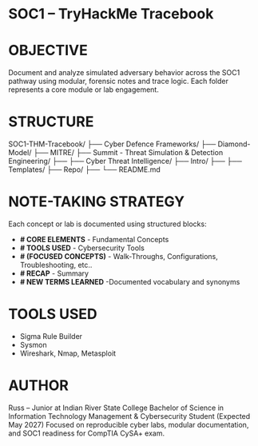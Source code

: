 # SOC1 – TryHackMe Tracebook

# OBJECTIVE
Document and analyze simulated adversary behavior across the SOC1 pathway using modular, forensic notes and trace logic. Each folder represents a core module or lab engagement.

# STRUCTURE
SOC1-THM-Tracebook/
├── Cyber Defence Frameworks/ ├── Diamond-Model/ ├── MITRE/ ├── Summit - Threat Simulation & Detection Engineering/ ├──
├── Cyber Threat Intelligence/ ├── Intro/ ├──
├── Templates/ ├── Repo/ ├──
└── README.md

# NOTE-TAKING STRATEGY
Each concept or lab is documented using structured blocks:
- **# CORE ELEMENTS** - Fundamental Concepts
- **# TOOLS USED** - Cybersecurity Tools
- **# (FOCUSED CONCEPTS)** - Walk-Throughs, Configurations, Troubleshooting, etc..
- **# RECAP** - Summary
- **# NEW TERMS LEARNED** -Documented vocabulary and synonyms

# TOOLS USED
- Sigma Rule Builder
- Sysmon
- Wireshark, Nmap, Metasploit

# AUTHOR
Russ – Junior at Indian River State College 
Bachelor of Science in Information Technology Management & Cybersecurity Student (Expected May 2027)
Focused on reproducible cyber labs, modular documentation, and SOC1 readiness for CompTIA CySA+ exam.

